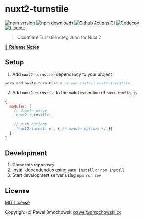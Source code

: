 # nuxt2-turnstile

[![npm version][npm-version-src]][npm-version-href]
[![npm downloads][npm-downloads-src]][npm-downloads-href]
[![Github Actions CI][github-actions-ci-src]][github-actions-ci-href]
[![Codecov][codecov-src]][codecov-href]
[![License][license-src]][license-href]

> Cloudflare Turnstile integration for Nuxt 2

[📖 **Release Notes**](./CHANGELOG.md)

## Setup

1. Add `nuxt2-turnstile` dependency to your project

```bash
yarn add nuxt2-turnstile # or npm install nuxt2-turnstile
```

2. Add `nuxt2-turnstile` to the `modules` section of `nuxt.config.js`

```js
{
  modules: [
    // Simple usage
    'nuxt2-turnstile',

    // With options
    ['nuxt2-turnstile', { /* module options */ }]
  ]
}
```

## Development

1. Clone this repository
2. Install dependencies using `yarn install` or `npm install`
3. Start development server using `npm run dev`

## License

[MIT License](./LICENSE)

Copyright (c) Paweł Dmochowski <pawel@dmochowski.co>

<!-- Badges -->
[npm-version-src]: https://img.shields.io/npm/v/nuxt2-turnstile/latest.svg
[npm-version-href]: https://npmjs.com/package/nuxt2-turnstile

[npm-downloads-src]: https://img.shields.io/npm/dt/nuxt2-turnstile.svg
[npm-downloads-href]: https://npmjs.com/package/nuxt2-turnstile

[github-actions-ci-src]: https://github.com/https://github.com/PawelDmochowski/nuxt2-turnstile.git/workflows/ci/badge.svg
[github-actions-ci-href]: https://github.com/https://github.com/PawelDmochowski/nuxt2-turnstile.git/actions?query=workflow%3Aci

[codecov-src]: https://img.shields.io/codecov/c/github/https://github.com/PawelDmochowski/nuxt2-turnstile.git.svg
[codecov-href]: https://codecov.io/gh/https://github.com/PawelDmochowski/nuxt2-turnstile.git

[license-src]: https://img.shields.io/npm/l/nuxt2-turnstile.svg
[license-href]: https://npmjs.com/package/nuxt2-turnstile

